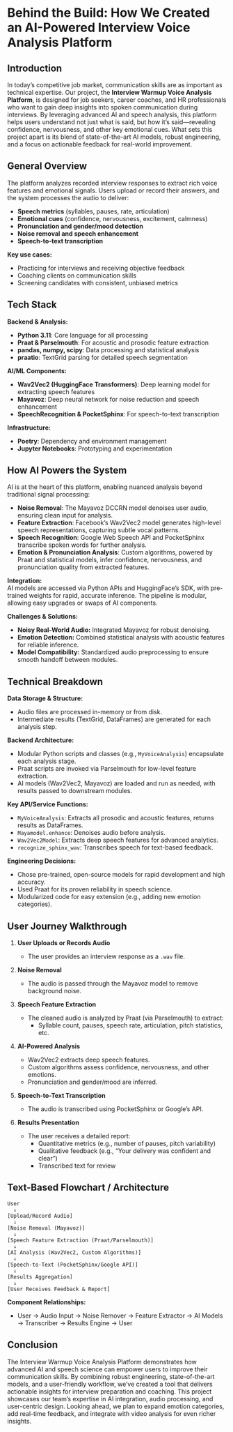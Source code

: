# Behind the Build: How We Created an AI-Powered Interview Voice Analysis Platform

## Introduction

In today’s competitive job market, communication skills are as important as technical expertise. Our project, the **Interview Warmup Voice Analysis Platform**, is designed for job seekers, career coaches, and HR professionals who want to gain deep insights into spoken communication during interviews. By leveraging advanced AI and speech analysis, this platform helps users understand not just what is said, but how it’s said—revealing confidence, nervousness, and other key emotional cues. What sets this project apart is its blend of state-of-the-art AI models, robust engineering, and a focus on actionable feedback for real-world improvement.

## General Overview

The platform analyzes recorded interview responses to extract rich voice features and emotional signals. Users upload or record their answers, and the system processes the audio to deliver:
- **Speech metrics** (syllables, pauses, rate, articulation)
- **Emotional cues** (confidence, nervousness, excitement, calmness)
- **Pronunciation and gender/mood detection**
- **Noise removal and speech enhancement**
- **Speech-to-text transcription**

**Key use cases:**
- Practicing for interviews and receiving objective feedback
- Coaching clients on communication skills
- Screening candidates with consistent, unbiased metrics

## Tech Stack

**Backend & Analysis:**
- **Python 3.11**: Core language for all processing
- **Praat & Parselmouth**: For acoustic and prosodic feature extraction
- **pandas, numpy, scipy**: Data processing and statistical analysis
- **praatio**: TextGrid parsing for detailed speech segmentation

**AI/ML Components:**
- **Wav2Vec2 (HuggingFace Transformers)**: Deep learning model for extracting speech features
- **Mayavoz**: Deep neural network for noise reduction and speech enhancement
- **SpeechRecognition & PocketSphinx**: For speech-to-text transcription

**Infrastructure:**
- **Poetry**: Dependency and environment management
- **Jupyter Notebooks**: Prototyping and experimentation

## How AI Powers the System

AI is at the heart of this platform, enabling nuanced analysis beyond traditional signal processing:

- **Noise Removal**: The Mayavoz DCCRN model denoises user audio, ensuring clean input for analysis.
- **Feature Extraction**: Facebook’s Wav2Vec2 model generates high-level speech representations, capturing subtle vocal patterns.
- **Speech Recognition**: Google Web Speech API and PocketSphinx transcribe spoken words for further analysis.
- **Emotion & Pronunciation Analysis**: Custom algorithms, powered by Praat and statistical models, infer confidence, nervousness, and pronunciation quality from extracted features.

**Integration:**  
AI models are accessed via Python APIs and HuggingFace’s SDK, with pre-trained weights for rapid, accurate inference. The pipeline is modular, allowing easy upgrades or swaps of AI components.

**Challenges & Solutions:**
- **Noisy Real-World Audio:** Integrated Mayavoz for robust denoising.
- **Emotion Detection:** Combined statistical analysis with acoustic features for reliable inference.
- **Model Compatibility:** Standardized audio preprocessing to ensure smooth handoff between modules.

## Technical Breakdown

**Data Storage & Structure:**
- Audio files are processed in-memory or from disk.
- Intermediate results (TextGrid, DataFrames) are generated for each analysis step.

**Backend Architecture:**
- Modular Python scripts and classes (e.g., `MyVoiceAnalysis`) encapsulate each analysis stage.
- Praat scripts are invoked via Parselmouth for low-level feature extraction.
- AI models (Wav2Vec2, Mayavoz) are loaded and run as needed, with results passed to downstream modules.

**Key API/Service Functions:**
- `MyVoiceAnalysis`: Extracts all prosodic and acoustic features, returns results as DataFrames.
- `Mayamodel.enhance`: Denoises audio before analysis.
- `Wav2Vec2Model`: Extracts deep speech features for advanced analytics.
- `recognize_sphinx_wav`: Transcribes speech for text-based feedback.

**Engineering Decisions:**
- Chose pre-trained, open-source models for rapid development and high accuracy.
- Used Praat for its proven reliability in speech science.
- Modularized code for easy extension (e.g., adding new emotion categories).

## User Journey Walkthrough

1. **User Uploads or Records Audio**
   - The user provides an interview response as a `.wav` file.

2. **Noise Removal**
   - The audio is passed through the Mayavoz model to remove background noise.

3. **Speech Feature Extraction**
   - The cleaned audio is analyzed by Praat (via Parselmouth) to extract:
     - Syllable count, pauses, speech rate, articulation, pitch statistics, etc.

4. **AI-Powered Analysis**
   - Wav2Vec2 extracts deep speech features.
   - Custom algorithms assess confidence, nervousness, and other emotions.
   - Pronunciation and gender/mood are inferred.

5. **Speech-to-Text Transcription**
   - The audio is transcribed using PocketSphinx or Google’s API.

6. **Results Presentation**
   - The user receives a detailed report:
     - Quantitative metrics (e.g., number of pauses, pitch variability)
     - Qualitative feedback (e.g., “Your delivery was confident and clear”)
     - Transcribed text for review

## Text-Based Flowchart / Architecture

```
User
  ↓
[Upload/Record Audio]
  ↓
[Noise Removal (Mayavoz)]
  ↓
[Speech Feature Extraction (Praat/Parselmouth)]
  ↓
[AI Analysis (Wav2Vec2, Custom Algorithms)]
  ↓
[Speech-to-Text (PocketSphinx/Google API)]
  ↓
[Results Aggregation]
  ↓
[User Receives Feedback & Report]
```

**Component Relationships:**
- User → Audio Input → Noise Remover → Feature Extractor → AI Models → Transcriber → Results Engine → User

## Conclusion

The Interview Warmup Voice Analysis Platform demonstrates how advanced AI and speech science can empower users to improve their communication skills. By combining robust engineering, state-of-the-art models, and a user-friendly workflow, we’ve created a tool that delivers actionable insights for interview preparation and coaching. This project showcases our team’s expertise in AI integration, audio processing, and user-centric design. Looking ahead, we plan to expand emotion categories, add real-time feedback, and integrate with video analysis for even richer insights.
